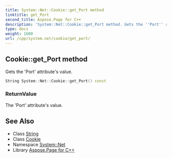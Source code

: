 ```yaml
---
title: System::Net::Cookie::get_Port method
linktitle: get_Port
second_title: Aspose.Page for C++
description: 'System::Net::Cookie::get_Port method. Gets the ''Port'' attribute''s value in C++.'
type: docs
weight: 1600
url: /cpp/system.net/cookie/get_port/
---
```

## Cookie::get_Port method


Gets the 'Port' attribute's value.

```cpp
String System::Net::Cookie::get_Port() const
```


### ReturnValue

The 'Port' attribute's value.

## See Also

* Class [String](../../../system/string/)
* Class [Cookie](../)
* Namespace [System::Net](../../)
* Library [Aspose.Page for C++](../../../)
